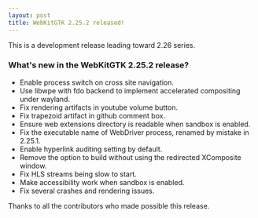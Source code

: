 ```yaml
---
layout: post
title: WebKitGTK 2.25.2 released!
---
```


This is a development release leading toward 2.26 series.

### What's new in the WebKitGTK 2.25.2 release?

 - Enable process switch on cross site navigation.
 - Use libwpe with fdo backend to implement accelerated compositing under wayland.
 - Fix rendering artifacts in youtube volume button.
 - Fix trapezoid artifact in github comment box.
 - Ensure web extensions directory is readable when sandbox is enabled.
 - Fix the executable name of WebDriver process, renamed by mistake in 2.25.1.
 - Enable hyperlink auditing setting by default.
 - Remove the option to build without using the redirected XComposite window.
 - Fix HLS streams being slow to start.
 - Make accessibility work when sandbox is enabled.
 - Fix several crashes and rendering issues.

Thanks to all the contributors who made possible this release.